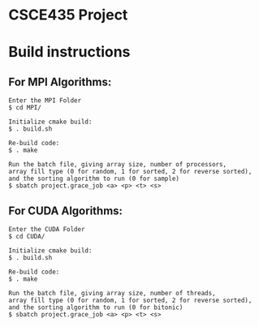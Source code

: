 # CSCE435 Project
# Build instructions

## For MPI Algorithms:
    Enter the MPI Folder
    $ cd MPI/

    Initialize cmake build:
    $ . build.sh

    Re-build code:
    $ . make

    Run the batch file, giving array size, number of processors, 
    array fill type (0 for random, 1 for sorted, 2 for reverse sorted),
    and the sorting algorithm to run (0 for sample)
    $ sbatch project.grace_job <a> <p> <t> <s>

## For CUDA Algorithms:
    Enter the CUDA Folder
    $ cd CUDA/

    Initialize cmake build:
    $ . build.sh

    Re-build code:
    $ . make

    Run the batch file, giving array size, number of threads, 
    array fill type (0 for random, 1 for sorted, 2 for reverse sorted),
    and the sorting algorithm to run (0 for bitonic)
    $ sbatch project.grace_job <a> <p> <t> <s>